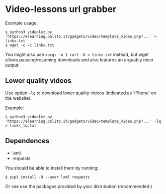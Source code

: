 # Video-lessons url grabber

Example usage:
```
$ python3 videolez.py 'https:⁢//elearning.polito.it/gadgets/video/template_video.php?...' > links.txt
$ wget -c -i links.txt
```

You might also use `xargs -n 1 curl -O < links.txt` instead, but wget allows pausing/resuming downloads and also features an arguably nicer output

## Lower quality videos
Use option `-lq` to download lower quality videos (indicated as 'iPhone' on the website).

Example:
```
$ python3 videolez.py 'https:⁢//elearning.polito.it/gadgets/video/template_video.php?...' -lq > links_lq.txt
```

## Dependences
* lxml
* requests

You should be able to install them by running:
```
$ pip3 install -U --user lxml requests
```
Or see use the packages provided by your distribution (recommended.)
